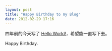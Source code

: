 ```yaml
---
layout: post
title: "Happy Birthday to my Blog"
date: 2012-02-29 17:16
---
```


四年前的今天写了 [Hello World!][1]，希望能一直写下去。

Happy Birthday.

[1]:https://fann.im/blog/2008/02/29/hello-world/
